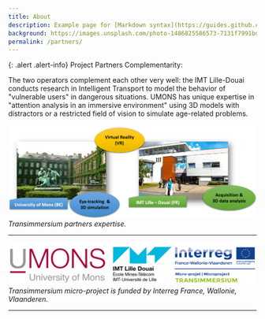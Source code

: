 ```yaml
---
title: About
description: Example page for [Markdown syntax](https://guides.github.com/features/mastering-markdown/)
background: https://images.unsplash.com/photo-1486825586573-7131f7991bdd?auto=format&w=2000
permalink: /partners/
---
```


{: .alert .alert-info}
Project Partners Complementarity:

The two operators complement each other very well: the IMT Lille-Douai conducts research in Intelligent Transport to model the behavior of "vulnerable users" in dangerous situations. UMONS has unique expertise in "attention analysis in an immersive environment" using 3D models with distractors or a restricted field of vision to simulate age-related problems.

![Project partners](https://raw.githubusercontent.com/numediart/Transimmersium/main/assets/img/trans_partners_expertise.jpg)
_Transimmersium partners expertise._

---

![Project partners](https://raw.githubusercontent.com/numediart/Transimmersium/main/assets/img/trans_partners.jpg)
_Transimmersium micro-project is funded by Interreg France, Wallonie, Vlaanderen._

---
